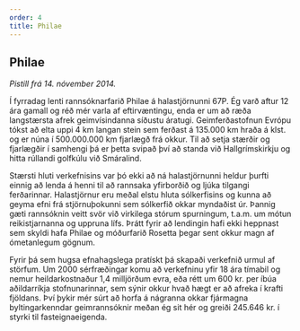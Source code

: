 ```yaml
---
order: 4
title: Philae
---
```


## Philae

*Pistill frá 14. nóvember 2014.*

Í fyrradag lenti rannsóknarfarið Philae á halastjörnunni 67P. Ég varð aftur 12 ára gamall og réð mér varla af eftirvæntingu, enda er um að ræða langstærsta afrek geimvísindanna síðustu áratugi. Geimferðastofnun Evrópu tókst að elta uppi 4 km langan stein sem ferðast á 135.000 km hraða á klst. og er núna í 500.000.000 km fjarlægð frá okkur. Til að setja stærðir og fjarlægðir í samhengi þá er þetta svipað því að standa við Hallgrímskirkju og hitta rúllandi golfkúlu við Smáralind.

Stærsti hluti verkefnisins var þó ekki að ná halastjörnunni heldur þurfti einnig að lenda á henni til að rannsaka yfirborðið og ljúka tilgangi ferðarinnar. Halastjörnur eru meðal elstu hluta sólkerfisins og kunna að geyma efni frá stjörnuþokunni sem sólkerfið okkar myndaðist úr. Þannig gæti rannsóknin veitt svör við virkilega stórum spurningum, t.a.m. um mótun reikistjarnanna og uppruna lífs. Þrátt fyrir að lendingin hafi ekki heppnast sem skyldi hafa Philae og móðurfarið Rosetta þegar sent okkur magn af ómetanlegum gögnum.

Fyrir þá sem hugsa efnahagslega pratískt þá skapaði verkefnið urmul af störfum. Um 2000 sérfræðingar komu að verkefninu yfir 18 ára tímabil og nemur heildarkostnaður 1,4 milljörðum evra, eða rétt um 600 kr. per íbúa aðildarríkja stofnunarinnar, sem sýnir okkur hvað hægt er að afreka í krafti fjöldans. Því þykir mér súrt að horfa á nágranna okkar fjármagna byltingarkenndar geimrannsóknir meðan ég sit hér og greiði 245.646 kr. í styrki til fasteignaeigenda.
